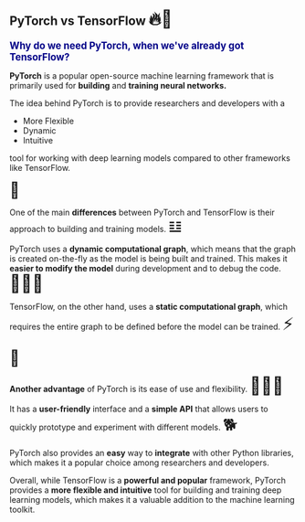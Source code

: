 ## PyTorch vs TensorFlow <span style="font-size: 30px;">🔥🔦</span>

<span style="color:#000088;font-size:larger;font-weight:bold;">Why do we need PyTorch, when we've already got TensorFlow?</span>

**PyTorch** is a popular open-source machine learning framework that is primarily used for **building** and **training neural networks.** 

The idea behind PyTorch is to provide researchers and developers with a 

* More Flexible
* Dynamic
* Intuitive

tool for working with deep learning models compared to other frameworks like TensorFlow.

<span style="font-size: 27px;">🔧</span>

One of the main **differences** between PyTorch and TensorFlow is their approach to building and training models. <span style="font-size: 27px;">𝌭</span>

PyTorch uses a **dynamic computational graph**, which means that the graph is created on-the-fly as the model is being built and trained. This makes it **easier to modify the model** during development and to debug the code. <span style="font-size: 30px;">🦸🏻‍♀️</span>

TensorFlow, on the other hand, uses a **static computational graph**, which requires the entire graph to be defined before the model can be trained. <span style="font-size: 30px;">⚡️</span>

<span style="font-size:27px;">💬</span>

**Another advantage** of PyTorch is its ease of use and flexibility. <span style="font-size: 30px;">🧘🏼‍♀️</span>

It has a **user-friendly** interface and a **simple API** that allows users to quickly prototype and experiment with different models. <span style="font-size: 27px;">🐕</span>

PyTorch also provides an **easy** way to **integrate** with other Python libraries, which makes it a popular choice among researchers and developers.

Overall, while TensorFlow is a **powerful and popular** framework, PyTorch provides a **more flexible and intuitive** tool for building and training deep learning models, which makes it a valuable addition to the machine learning toolkit.
